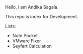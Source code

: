 Hello, i am Andika Sagala.

This repo is index for Development.

Lists:
- Note Pocket
- VMware Fixer
- Seyfert Calculation
